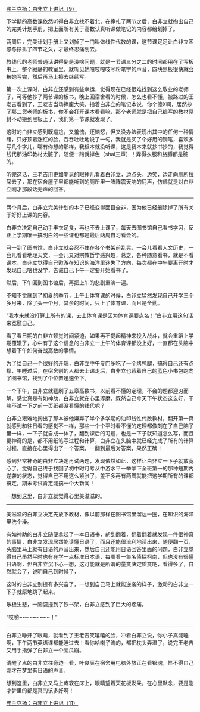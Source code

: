 <p></p><a href="https://zhuanlan.zhihu.com/p/93661135" data-draft-node="block" data-draft-type="link-card" data-image="https://pic1.zhimg.com/v2-aa97ee238a21520ec852805dc3e74e7c_180x120.jpg" data-image-width="836" data-image-height="292" class="internal">弗兰克扬：白非立上进记（9）</a><p>下学期的高数课依然听得白非立找不着北，在挣扎了两节之后，白非立就掏出自己的完美计划手册，把上面所有关于高数认真听课做笔记的内容都给划掉了。</p><p>两周后，完美计划手册上又划掉了一门叫做线性代数的课，这节课足足让白非立困惑与挣扎了四节之久，才最终忍痛划去。</p><p>教线代的老师普通话讲得倒是没啥问题，就是一节课三分之二的时间都用在了写板书上，整个寂静的教室里，就听见她嘎吱嘎吱写粉笔字的声音，四块黑板很快就会被她写完，然后再马上擦去继续写。</p><p>第一次上课时，白非立还感到有些幸运，觉得现在已经很难找到这么敬业的老师了，可等他抄了两节课的板书，晚上回宿舍看的时候，怎么也看不懂，被路过的王老吉看到了，王老吉当场捧腹大笑，指着白非立的笔记本说，你个傻X啊，居然抄了那二货老师的板书，你不会打开课本看看嘛，那个老师就是把自己编写的教材原封不动搬到黑板上了，我们第一节课就发现了。</p><p>这时的白非立感到既尴尬，又羞愧，还恼怒，但又没办法表现出其中的任何一种情绪，只好顶着涨红的脸，吞吞吐吐地说了一句，我就是买了个好用的钢笔，喜欢多写几个字儿，哪有你想的那样，我根本就没听课，这是我本来就抄书抄的，我觉得线代那油印教材太脏了，随便一蹭就掉色（shai三声）！弄得衣服和胳膊都是脏的。</p><p>听完这话，王老吉用更加嘲讽的眼神儿看着白非立，边点头，边笑，边走向厕所拉屎去了，那在宿舍屋子里都能听到的厕所里一阵阵震天响的屁声，仿佛就是对白非立刚才那段话无声的回答。</p><hr/><p>两个月后，白非立完美计划的本子已经变得面目全非，因为他已经删除掉了所有关于好好上课的内容。</p><p>白非立决定自己动手丰衣足食，再也不去上课了，每天去图书馆自己看书学习，反正上学期唯一搞明白的一些课也都是最后两周自习看会的。</p><p>可一到了图书馆，白非立就会忍不住在各个书架前乱晃，一会儿看看人文历史，一会儿看看地理天文，一会儿又对宗教哲学感兴趣，总之，各种随意看书，就是不看课本，白非立觉得自己遨游在知识的海洋里迷失了方向，每次都在中午要离开时才发现自己啥也没学，告诫自己下午一定要开始看书了。</p><p>然后，下午回到图书馆后，再把上午的悲剧重演一遍。</p><p>不知不觉就到了初夏的季节，上午上体育课的时候，白非立猛然发现自己开学三个多月来，除了头一个月，其余的时间，只上了体育课，而且是全勤。</p><p>“我本来就没打算上所有的课，去上体育课是因为体育课要点名！”白非立用这句话来宽慰自己。</p><p>看了看日期的白非立顿觉时间紧迫，如果再不提起精神来投入战斗，就会重蹈上学期覆辙了，心中有了这个信念的白非立一上午的体育课都没上好，一直都在头脑中想着下午如何奋战高数的事情。</p><p>为了给自己一个很好的开端，白非立中午专门多吃了一个烤鸭腿，搞得自己还有点撑，午睡过后，在宿舍别的人都去上课走后，白非立也背着自己的蓝色小书包跑向了图书馆，找到了个位置迅速坐下。</p><p>一个下午，白非立就猛刷了五章高数书，以前看不懂的定理，不会的题都迎刃而解，感觉真是有如神助，白非立就在心里琢磨，既然自己今天下午状态这么好，干嘛不试一下之前一页纸都没看懂的线代呢？</p><p>白非立艰难地掏出了那本被他嫌弃了半个多学期的油印线性代数教材，翻开第一页就感到和往日看的感觉不一样，那些一个个平时看不懂的定理都像刻在了自己脑子里一样，一下子就自成一体了，翻到课后的习题，也是一下子就知道怎么写，而且更神奇的是，都不用纸笔写过程和计算，白非立在头脑中就已经完成了所有的计算过程，直接在心里得出了一个答案，一翻到最后对答案，果然正确！</p><p>感到非常神奇的白非立决定再试两题，发现依然如此，这样让白非立一下子就放宽心了，觉得自己终于找回了初中时月考从中游水平一举拿下全班第一的那种短期内逆袭的状态，觉得自己不用这么紧张了，差不多再有两周就能把这学期所有的课都搞定，期末考试肯定能搞一个大新闻！</p><p>一想到这里，白非立就觉得心里美滋滋的。</p><hr/><p>美滋滋的白非立决定先放下教材，像以前那样在图书馆里溜达一圈，在知识的海洋里洗个澡。</p><p>有如神助的白非立随便拿起了一本日语书，胡乱翻着，翻着翻着就发现一件很神奇的事情，白非立发现居然能读懂日语了，而且还能很流利地读出来，随便翻一页，头脑里马上就有日语的声音出来，然后自己还能用日语回答里面的问题，白非立觉得自己虽然平时也有在学一点标准日本语，每周看一集名侦探柯南，但也没有很懂日语啊，但白非立沉下心一想，这可能就是所谓的量变决定质变吧，看得多了，自然就会了，说明自己到时候了，</p><p>这时的白非立别提有多兴奋了，一想到自己马上就能逆袭的样子，激动的白非立一下子就原地跳了起来。</p><p>乐极生悲，一脑袋撞到了铁书架，白非立感到了巨大的疼痛。</p><p>“哎哟~~~~~~~~~！”</p><hr/><p>白非立睁开了眼睛，就看到了王老吉笑嘻嘻的脸，冲着白非立说，你小子真能睡啊，下午两节英语课都能睡过去！看你哈喇子流的，都把枕头弄湿了，说完王老吉又用手指弹了白非立一个脑瓜崩。</p><p>清醒了点的白非立往旁边一看，叶良辰在宿舍用电脑外放正在看银魂，怪不得自己刚才在梦里有日语的声音。</p><p>想到这里，白非立又马上瘫软在床上，眼睛望着天花板发呆，在心里默念，要是刚才梦里的都是真的该多好啊！</p><a href="https://zhuanlan.zhihu.com/p/94523910" data-draft-node="block" data-draft-type="link-card" data-image="https://pic4.zhimg.com/v2-99f21719f3d015a170c475b63793426b_180x120.jpg" data-image-width="899" data-image-height="289" class="internal">弗兰克扬：白非立上进记（11）</a><p></p>